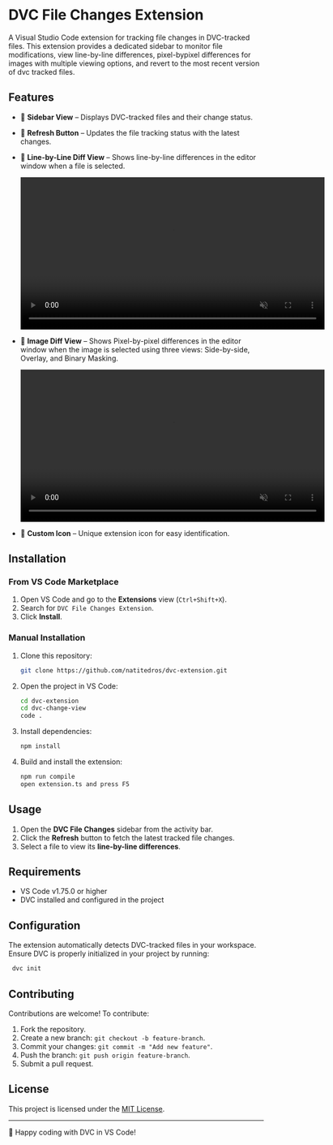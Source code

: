 # DVC File Changes Extension

A Visual Studio Code extension for tracking file changes in DVC-tracked files. This extension provides a dedicated sidebar to monitor file modifications, view line-by-line differences, pixel-bypixel differences for images with multiple viewing options, and revert to the most recent version of dvc tracked files.

## Features

- 📂 **Sidebar View** – Displays DVC-tracked files and their change status.
- 🔄 **Refresh Button** – Updates the file tracking status with the latest changes.
- 📝 **Line-by-Line Diff View** – Shows line-by-line differences in the editor window when a file is selected.

  <video src="https://github.com/user-attachments/assets/0b119a5d-5a33-48f2-89d4-7756f0947dbd" width="600" autoplay loop muted></video>

- 📝 **Image Diff View** – Shows Pixel-by-pixel differences in the editor window when the image is selected using three views: Side-by-side, Overlay, and Binary Masking.

  <video src="https://github.com/user-attachments/assets/97c194db-0961-47cb-ab23-d7640c5c368a" width="600" autoplay loop muted></video>

- 🎨 **Custom Icon** – Unique extension icon for easy identification.

## Installation

### From VS Code Marketplace

1. Open VS Code and go to the **Extensions** view (`Ctrl+Shift+X`).
2. Search for `DVC File Changes Extension`.
3. Click **Install**.

### Manual Installation

1. Clone this repository:
   ```sh
   git clone https://github.com/natitedros/dvc-extension.git
   ```
2. Open the project in VS Code:
   ```sh
   cd dvc-extension
   cd dvc-change-view
   code .
   ```
3. Install dependencies:
   ```sh
   npm install
   ```
4. Build and install the extension:
   ```sh
   npm run compile
   open extension.ts and press F5
   ```

## Usage

1. Open the **DVC File Changes** sidebar from the activity bar.
2. Click the **Refresh** button to fetch the latest tracked file changes.
3. Select a file to view its **line-by-line differences**.

## Requirements

- VS Code v1.75.0 or higher
- DVC installed and configured in the project

## Configuration

The extension automatically detects DVC-tracked files in your workspace. Ensure DVC is properly initialized in your project by running:

```sh
 dvc init
```

## Contributing

Contributions are welcome! To contribute:

1. Fork the repository.
2. Create a new branch: `git checkout -b feature-branch`.
3. Commit your changes: `git commit -m "Add new feature"`.
4. Push the branch: `git push origin feature-branch`.
5. Submit a pull request.

## License

This project is licensed under the [MIT License](LICENSE).

---

🚀 Happy coding with DVC in VS Code!
